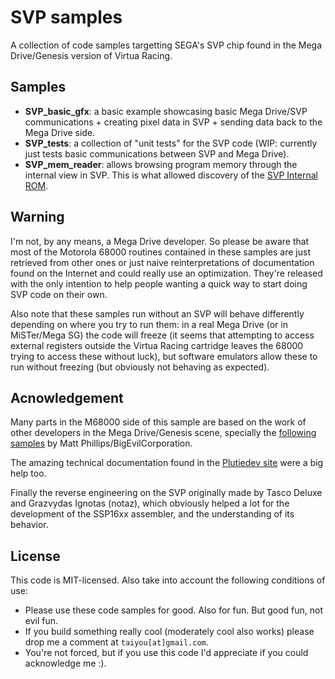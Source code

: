 # SVP samples

A collection of code samples targetting SEGA's SVP chip found in the Mega Drive/Genesis version of Virtua Racing.

## Samples

- **SVP_basic_gfx**: a basic example showcasing basic Mega Drive/SVP communications + creating pixel data in SVP + sending data back to the Mega Drive side.
- **SVP_tests**: a collection of "unit tests" for the SVP code (WIP: currently just tests basic communications between SVP and Mega Drive).
- **SVP_mem_reader**: allows browsing program memory through the internal view in SVP. This is what allowed discovery of the [SVP Internal ROM](https://github.com/jdesiloniz/svpdev/wiki/Internal-ROM).

## Warning

I'm not, by any means, a Mega Drive developer. So please be aware that most of the Motorola 68000 routines contained in these samples are just retrieved from other ones or just naive reinterpretations of documentation found on the Internet and could really use an optimization. They're released with the only intention to help people wanting a quick way to start doing SVP code on their own.

Also note that these samples run without an SVP will behave differently depending on where you try to run them: in a real Mega Drive (or in MiSTer/Mega SG) the code will freeze (it seems that attempting to access external registers outside the Virtua Racing cartridge leaves the 68000 trying to access these without luck), but software emulators allow these to run without freezing (but obviously not behaving as expected).

## Acnowledgement

Many parts in the M68000 side of this sample are based on the work of other developers in 
the Mega Drive/Genesis scene, specially the [following samples](https://github.com/BigEvilCorporation/megadrive_samples/) by Matt Phillips/BigEvilCorporation.

The amazing technical documentation found in the [Plutiedev site](https://plutiedev.com/) were a big help too.

Finally the reverse engineering on the SVP originally made by Tasco Deluxe and Grazvydas Ignotas (notaz),
which obviously helped a lot for the development of the SSP16xx assembler, and the understanding of its behavior.

## License

This code is MIT-licensed. Also take into account the following conditions of use:

* Please use these code samples for good. Also for fun. But good fun, not evil fun. 
* If you build something really cool (moderately cool also works) please drop me a comment at `taiyou[at]gmail.com`.
* You're not forced, but if you use this code I'd appreciate if you could acknowledge me :).